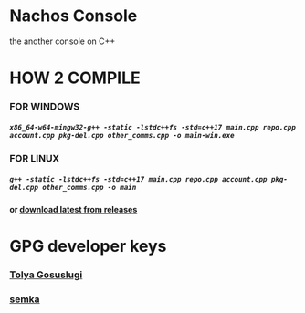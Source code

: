 # Nachos Console
the another console on C++

# HOW 2 COMPILE
### FOR WINDOWS
##### ```x86_64-w64-mingw32-g++ -static -lstdc++fs -std=c++17 main.cpp repo.cpp account.cpp pkg-del.cpp other_comms.cpp -o main-win.exe```

### FOR LINUX
##### ```g++ -static -lstdc++fs -std=c++17 main.cpp repo.cpp account.cpp pkg-del.cpp other_comms.cpp -o main```

#### or [download latest from releases](https://forgejo.r2squad.ru/eraserteam/nachos-console/releases)

# GPG developer keys
### [Tolya Gosuslugi](https://r2squad.ru/gpg_keys/anchosus_-_Nikita_Belov.asc)
### [semka](https://r2squad.ru/gpg_keys/semka_-_Nikolai.asc)